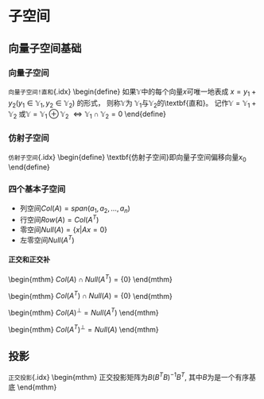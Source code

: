 # 子空间

## 向量子空间基础

<!-- Lec3 -->

### 向量子空间

`向量子空间!直和`{.idx}
\begin{define}
如果$\mathbb{Y}$中的每个向量$x$可唯一地表成
$x = y_1 + y_2 (y_1 \in \mathbb{Y}_1 , y_2 \in \mathbb{Y}_2 )$ 的形式，
则称$\mathbb{Y}$为
$\mathbb{Y}_1$与$\mathbb{Y}_2$的\textbf{直和}。
记作$\mathbb{Y} = \mathbb{Y}_1 + \mathbb{Y}_2$
或$\mathbb{Y} = \mathbb{Y}_1 \oplus \mathbb{Y}_2$
$\Leftrightarrow \mathbb{Y}_1 \cap \mathbb{Y}_2 = {0}$
\end{define}

### 仿射子空间

`仿射子空间`{.idx}
\begin{define}
\textbf{仿射子空间}即向量子空间偏移向量$x_0$
\end{define}

### 四个基本子空间

* 列空间$Col(A) = span(a_1, a_2, \ldots, a_n)$
* 行空间$Row(A) = Col(A^T)$
* 零空间$Null(A) = \{ x | Ax = 0\}$
* 左零空间$Null(A^T)$

#### 正交和正交补

\begin{mthm}
$Col(A) \cap Null(A^T) = \{0\}$
\end{mthm}

\begin{mthm}
$Col(A^T) \cap Null(A) = \{0\}$
\end{mthm}

\begin{mthm}
$Col(A)^{\bot} = Null(A^T)$
\end{mthm}

\begin{mthm}
$Col(A^T)^{\bot} = Null(A)$
\end{mthm}

## 投影

`正交投影`{.idx}
\begin{mthm}
正交投影矩阵为$B(B^T B)^{-1}B^T$, 其中$B$为是一个有序基底
\end{mthm}